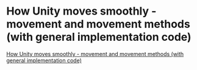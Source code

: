# How Unity moves smoothly - movement and movement methods (with general implementation code)
[How Unity moves smoothly - movement and movement methods (with general implementation code)](https://aiwithcloud.com/2022/09/19/how_unity_moves_smoothly___movement_and_movement_methods_with_general_implementation_code/)